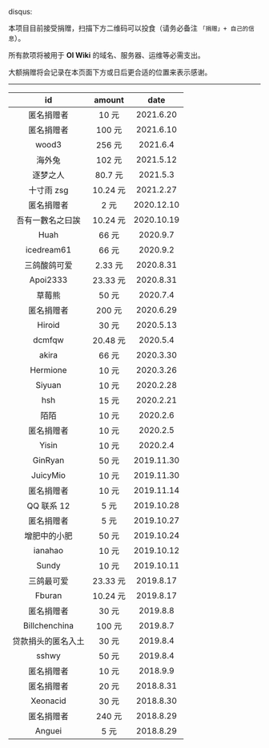disqus:

本项目目前接受捐赠，扫描下方二维码可以投食（请务必备注 `「捐赠」+ 自己的信息`）。

所有款项将被用于 **OI Wiki** 的域名、服务器、运维等必需支出。

大额捐赠将会记录在本页面下方或日后更合适的位置来表示感谢。

***

|       id      |  amount |    date    |
| :-----------: | :-----: | :--------: |
|     匿名捐赠者     |   10 元  |  2021.6.20 |
|     匿名捐赠者     |  100 元  |  2021.6.10 |
|     wood3     |  256 元  |  2021.6.4  |
|      海外兔      |  102 元  |  2021.5.12 |
|      逐梦之人     |  80.7 元 |  2021.5.3  |
|    十寸雨 zsg    | 10.24 元 |  2021.2.27 |
|     匿名捐赠者     |   2 元   | 2020.12.10 |
|    吾有一數名之曰誒   | 10.24 元 | 2020.10.19 |
|      Huah     |   66 元  |  2020.9.7  |
|   icedream61  |   66 元  |  2020.9.2  |
|     三鸽酸鸽可爱    |  2.33 元 |  2020.8.31 |
|    Apoi2333   | 23.33 元 |  2020.8.31 |
|      草莓熊      |   50 元  |  2020.7.4  |
|     匿名捐赠者     |  200 元  |  2020.6.29 |
|     Hiroid    |   30 元  |  2020.5.13 |
|     dcmfqw    | 20.48 元 |  2020.5.4  |
|     akira     |   66 元  |  2020.3.30 |
|    Hermione   |   10 元  |  2020.3.26 |
|     Siyuan    |   10 元  |  2020.2.28 |
|      hsh      |   15 元  |  2020.2.21 |
|       陌陌      |   10 元  |  2020.2.6  |
|     匿名捐赠者     |   10 元  |  2020.2.5  |
|     Yisin     |   10 元  |  2020.2.4  |
|    GinRyan    |   50 元  | 2019.11.30 |
|    JuicyMio   |   10 元  | 2019.11.30 |
|     匿名捐赠者     |   10 元  | 2019.11.14 |
|    QQ 联系 12   |   5 元   | 2019.10.28 |
|     匿名捐赠者     |   5 元   | 2019.10.27 |
|     增肥中的小肥    |   50 元  | 2019.10.24 |
|    ianahao    |   10 元  | 2019.10.12 |
|     Sundy     |   10 元  | 2019.10.11 |
|     三鸽最可爱     | 23.33 元 |  2019.8.17 |
|     Fburan    | 10.24 元 |  2019.8.17 |
|     匿名捐赠者     |   30 元  |  2019.8.8  |
| Billchenchina |  100 元  |  2019.8.7  |
|   贷款捐头的匿名入土   |   30 元  |  2019.8.4  |
|     sshwy     |   50 元  |  2019.8.4  |
|     匿名捐赠者     |   10 元  |  2018.9.9  |
|     匿名捐赠者     |   20 元  |  2018.8.31 |
|    Xeonacid   |   30 元  |  2018.8.30 |
|     匿名捐赠者     |  240 元  |  2018.8.29 |
|     Anguei    |   5 元   |  2018.8.29 |
